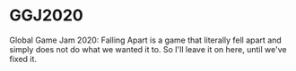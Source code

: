 # GGJ2020
Global Game Jam 2020: Falling Apart is a game that literally fell apart and simply does not do what we wanted it to. So I'll leave it on here, until we've fixed it.
